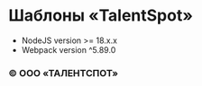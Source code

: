 # Шаблоны «TalentSpot»  

- NodeJS version >= 18.x.x
- Webpack version ^5.89.0

### © ООО «ТАЛЕНТСПОТ»

